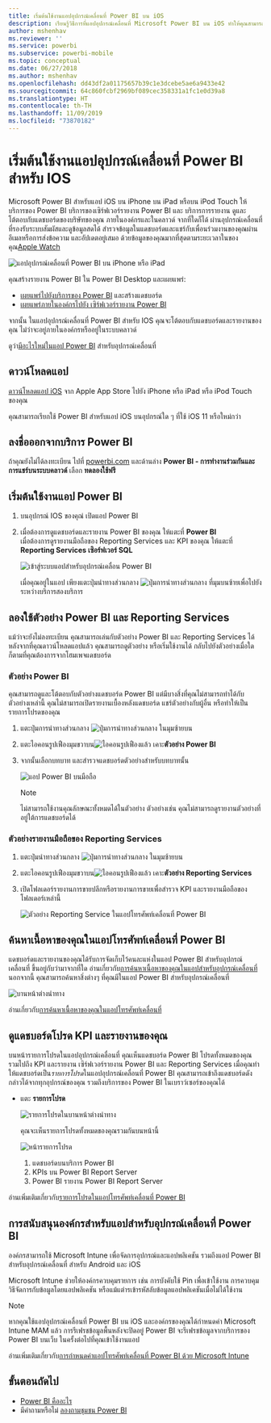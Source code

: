 ```yaml
---
title: เริ่มต้นใช้งานแอปอุปกรณ์เคลื่อนที่ Power BI บน iOS
description: เรียนรู้วิธีการที่แอปอุปกรณ์เคลื่อนที่ Microsoft Power BI บน iOS ทำให้คุณสามารถพกพา Power BI ไปได้ทุกที่ พร้อมการเข้าถึงข้อมูลทางธุรกิจภายในองค์กรและในระบบคลาวด์ผ่านอุปกรณ์เคลื่อนที่
author: mshenhav
ms.reviewer: ''
ms.service: powerbi
ms.subservice: powerbi-mobile
ms.topic: conceptual
ms.date: 06/27/2018
ms.author: mshenhav
ms.openlocfilehash: dd43df2a01175657b39c1e3dcebe5ae6a9433e42
ms.sourcegitcommit: 64c860fcbf2969bf089cec358331a1fc1e0d39a8
ms.translationtype: HT
ms.contentlocale: th-TH
ms.lasthandoff: 11/09/2019
ms.locfileid: "73870182"
---
```

# <a name="get-started-with-the-power-bi-mobile-app-on-ios-devices"></a>เริ่มต้นใช้งานแอปอุปกรณ์เคลื่อนที่ Power BI สำหรับ IOS
Microsoft Power BI สำหรับแอป iOS บน iPhone บน iPad หรือบน iPod Touch ให้บริการของ Power BI บริการของเซิร์ฟเวอร์รายงาน Power BI และ บริการการรายงาน ดูและโต้ตอบกับแดชบอร์ดของบริษัทของคุณ ภายในองค์กรและในคลาวด์ จากที่ใดก็ได้ ผ่านอุปกรณ์เคลื่อนที่ ที่รองรับระบบสัมผัสและดูข้อมูลสดได้ สำรวจข้อมูลในแดชบอร์ดและแชร์กับเพื่อนร่วมงานของคุณผ่านอีเมลหรือการส่งข้อความ และอัปเดตอยู่เสมอ ด้วยข้อมูลของคุณมากที่สุดตามระยะเวลาในของคุณ[Apple Watch](mobile-apple-watch.md)  

![แอปอุปกรณ์เคลื่อนที่ Power BI บน iPhone หรือ iPad](./media/mobile-iphone-app-get-started/pbi_ipad_iphonedevices.png)

คุณสร้างรายงาน Power BI ใน Power BI Desktop และเผยแพร่:

* [เผยแพร่ไปยังบริการของ Power BI](../../service-get-started.md) และสร้างแดชบอร์ด
* [เผยแพร่ภายในองค์กรไปยัง เซิร์ฟเวอร์รายงาน Power BI](../../report-server/quickstart-create-powerbi-report.md)

จากนั้น ในแอปอุปกรณ์เคลื่อนที่ Power BI สำหรับ IOS คุณจะโต้ตอบกับแดชบอร์ดและรายงานของคุณ ไม่ว่าจะอยู่ภายในองค์กรหรืออยู่ในระบบคลาวด์

ดูว่า[มีอะไรใหม่ในแอป Power BI](mobile-whats-new-in-the-mobile-apps.md) สำหรับอุปกรณ์เคลื่อนที่

## <a name="download-the-app"></a>ดาวน์โหลดแอป
[ดาวน์โหลดแอป iOS](https://go.microsoft.com/fwlink/?LinkId=522062 "ดาวน์โหลดแอป iOS") จาก Apple App Store ไปยัง iPhone หรือ iPad หรือ iPod Touch ของคุณ

คุณสามารถเรียกใช้ Power BI สำหรับแอป iOS บนอุปกรณ์ใด ๆ ที่ใช้ iOS 11 หรือใหม่กว่า 

## <a name="sign-up-for-the-power-bi-service"></a>ลงชื่อออกจากบริการ Power BI
ถ้าคุณยังไม่ได้ลงทะเบียน ไปที่ [powerbi.com](https://powerbi.microsoft.com/get-started/) และด้านล่าง **Power BI - การทำงานร่วมกันและการแชร์บนระบบคลาวด์** เลือก **ทดลองใช้ฟรี**


## <a name="get-started-with-the-power-bi-app"></a>เริ่มต้นใช้งานแอป Power BI
1. บนอุปกรณ์ IOS ของคุณ่ เปิดแอป Power BI
2. เมื่อต้องการดูแดชบอร์ดและรายงาน Power BI ของคุณ ให้แตะที่ **Power BI**  
   เมื่อต้องการดูรายงานมือถือของ Reporting Services และ KPI ของคุณ ให้แตะที่ **Reporting Services เซิอร์ฟเวอร์ SQL**
   
   ![เข้าสู่ระบบแอปสำหรับอุปกรณ์เคลื่อน Power BI](./media/mobile-iphone-app-get-started/power-bi-connect-to-login.png)
   
   เมื่อคุณอยู่ในแอป เพียงแตะปุ่มนำทางส่วนกลาง ![ปุ่มการนำทางส่วนกลาง](./././media/mobile-iphone-app-get-started/power-bi-iphone-global-nav-button.png) ที่มุมบนซ้ายเพื่อไปยังระหว่างบริการสองบริการ 

## <a name="try-the-power-bi-and-reporting-services-samples"></a>ลองใช้ตัวอย่าง Power BI และ Reporting Services
แม้ว่าจะยังไม่ลงทะเบียน คุณสามารถเล่นกับตัวอย่าง Power BI และ Reporting Services ได้ หลังจากที่คุณดาวน์โหลดแอปแล้ว คุณสามารถดูตัวอย่าง หรือเริ่มใช้งานได้ กลับไปยังตัวอย่างเมื่อใดก็ตามที่คุณต้องการจากโฮมเพจแดชบอร์ด

### <a name="power-bi-samples"></a>ตัวอย่าง Power BI
คุณสามารถดูและโต้ตอบกับตัวอย่างแดชบอร์ด Power BI แต่มีบางสิ่งที่คุณไม่สามารถทำได้กับตัวอย่างเหล่านี้ คุณไม่สามารถเปิดรายงานเบื้องหลังแดชบอร์ด แชร์ตัวอย่างกับผู้อื่น หรือทำให้เป็นรายการโปรดของคุณ

1. แตะปุ่มการนำทางส่วนกลาง ![ปุ่มการนำทางส่วนกลาง](./././media/mobile-iphone-app-get-started/power-bi-iphone-global-nav-button.png) ในมุมซ้ายบน
2. แตะไอคอนรูปเฟืองมุมขวาบน![ไอคอนรูปเฟือง](././media/mobile-iphone-app-get-started/power-bi-ios-gear-icon.png)แล้ว เคาะ**ตัวอย่าง Power BI**
3. จากนั้นเลือกบทบาท และสำรวจแดชบอร์ดตัวอย่างสำหรับบทบาทนั้น  
   
   ![แอป Power BI บนมือถือ](./media/mobile-iphone-app-get-started/power-bi-iphone-powerbi-samples.png)
   
   > [!NOTE]
   > ไม่สามารถใช้งานคุณลักษณะทั้งหมดได้ในตัวอย่าง ตัวอย่างเช่น คุณไม่สามารถดูรายงานตัวอย่างที่อยู่ใต้การแดชบอร์ดได้ 
   > 
   > 

### <a name="reporting-services-mobile-report-samples"></a>ตัวอย่างรายงานมือถือของ Reporting Services
1. แตะปุ่มนำทางส่วนกลาง ![ปุ่มการนำทางส่วนกลาง](./././media/mobile-iphone-app-get-started/power-bi-iphone-global-nav-button.png) ในมุมซ้ายบน
2. แตะไอคอนรูปเฟืองมุมขวาบน![ไอคอนรูปเฟือง](././media/mobile-iphone-app-get-started/power-bi-ios-gear-icon.png)แล้ว เคาะ**ตัวอย่าง Reporting Services**
3. เปิดโฟลเดอร์รายงานการขายปลีกหรือรายงานการขายเพื่อสำรวจ KPI และรายงานมือถือของโฟลเดอร์เหล่านี้
   
   ![ตัวอย่าง Reporting Service ในแอปโทรศัพท์เคลื่อนที่ Power BI](./media/mobile-iphone-app-get-started/power-bi-reporting-services-samples.png)

## <a name="find-your-content-in-the-power-bi-mobile-apps"></a>ค้นหาเนื้อหาของคุณในแอปโทรศัพท์เคลื่อนที่ Power BI
แดชบอร์ดและรายงานของคุณได้รับการจัดเก็บไว้คนละแห่งในแอป Power BI สำหรับอุปกรณ์เคลื่อนที่ ขึ้นอยู่กับว่ามาจากที่ใด อ่านเกี่ยวกับ[การค้นหาเนื้อหาของคุณในแอปสำหรับอุปกรณ์เคลื่อนที่](mobile-apps-quickstart-view-dashboard-report.md) นอกจากนี้ คุณสามารถค้นหาสิ่งต่างๆ ที่คุณมีในแอป Power BI สำหรับอุปกรณ์เคลื่อนที่ 

![บานหน้าต่างนำทาง](./media/mobile-iphone-app-get-started/power-bi-iphone-left-nav.png)

อ่านเกี่ยวกับ[การค้นหาเนื้อหาของคุณในแอปโทรศัพท์เคลื่อนที่](mobile-apps-quickstart-view-dashboard-report.md)

## <a name="view-your-favorite-dashboards-kpis-and-reports"></a>ดูแดชบอร์ดโปรด KPI และรายงานของคุณ
บนหน้ารายการโปรดในแอปอุปกรณ์เคลื่อนที่ คุณเห็นแดชบอร์ด Power BI โปรดทั้งหมดของคุณ รวมไปถึง KPI และรายงาน เซิร์ฟเวอร์รายงาน Power BI และ Reporting Services เมื่อคุณทำให้แดชบอร์ดเป็น*รายการโปรด*ในแอปอุปกรณ์เคลื่อนที่ Power BI คุณสามารถเข้าถึงแดชบอร์ดดังกล่าวได้จากทุกอุปกรณ์ของคุณ รวมถึงบริการของ Power BI ในเบราว์เซอร์ของคุณได้ 

* แตะ **รายการโปรด**
  
   ![รายการโปรดในบานหน้าต่างนำทาง](./media/mobile-iphone-app-get-started/power-bi-iphone-favorites-nav.png)
  
   คุณจะเห็นรายการโปรดทั้งหมดของคุณรวมกันบนหน้านี้
  
   ![หน้ารายการโปรด](./media/mobile-iphone-app-get-started/power-bi-iphone-faves-report-server-number-callouts.png)
  
  1. แดชบอร์ดบนบริการ Power BI
  2. KPIs บน Power BI Report Server
  3. Power BI รายงาน Power BI Report Server

อ่านเพิ่มเติมเกี่ยวกับ[รายการโปรดในแอปโทรศัพท์เคลื่อนที่ Power BI](mobile-apps-favorites.md)

## <a name="enterprise-support-for-the-power-bi-mobile-apps"></a>การสนับสนุนองค์กรสำหรับแอปสำหรับอุปกรณ์เคลื่อนที่ Power BI
องค์กรสามารถใช้ Microsoft Intune เพื่อจัดการอุปกรณ์และแอปพลิเคชัน รวมถึงแอป Power BI สำหรับอุปกรณ์เคลื่อนที่ สำหรับ Android และ iOS

Microsoft Intune ช่วยให้องค์กรควบคุมรายการ เช่น การบังคับใช้ Pin เพื่อเข้าใช้งาน การควบคุมวิธีจัดการกับข้อมูลโดยแอปพลิเคชัน หรือแม้แต่ารเข้ารหัสลับข้อมูลแอปพลิเคชันเมื่อไม่ได้ใช้งาน

> [!NOTE]
> หากคุณใช้แอปอุปกรณ์เคลื่อนที่ Power BI บน iOS และองค์กรของคุณได้กำหนดค่า Microsoft Intune MAM แล้ว การรีเฟรชข้อมูลพื้นหลังจะปิดอยู่ Power BI จะรีเฟรชข้อมูลจากบริการของ Power BI บนเว็บ ในครั้งต่อไปที่คุณเข้าใช้งานแอป
> 

อ่านเพิ่มเติมเกี่ยวกับ[การกำหนดค่าแอปโทรศัพท์เคลื่อนที่ Power BI ด้วย Microsoft Intune](../../service-admin-mobile-intune.md) 

## <a name="next-steps"></a>ขั้นตอนถัดไป

* [Power BI คืออะไร](../../fundamentals/power-bi-overview.md)
* มีคำถามหรือไม่ [ลองถามชุมชน Power BI](https://community.powerbi.com/)


